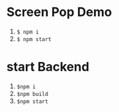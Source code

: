 # Screen Pop Demo

1) `$ npm i`
2) `$ npm start`


# start Backend

1) `$npm i`
2) `$npm build`
3) `$npm start`
